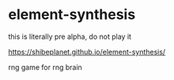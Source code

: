 # element-synthesis
this is literally pre alpha, do not play it

https://shibeplanet.github.io/element-synthesis/

rng game for rng brain
